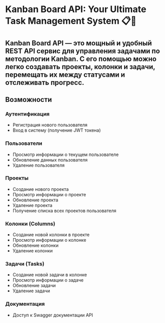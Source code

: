 # Kanban Board API: Your Ultimate Task Management System 📋🚀
## Kanban Board API — это мощный и удобный REST API сервис для управления задачами по методологии Kanban. С его помощью можно легко создавать проекты, колонки и задачи, перемещать их между статусами и отслеживать прогресс.
## Возможности
### Аутентификация
- Регистрация нового пользователя
- Вход в систему (получение JWT токена)
### Пользователи
- Просмотр информации о текущем пользователе
- Обновление данных пользователя
- Удаление пользователя
### Проекты
- Создание нового проекта
- Просмотр информации о проекте
- Обновление проекта
- Удаление проекта
- Получение списка всех проектов пользователя
### Колонки (Columns)
- Создание новой колонки в проекте
- Просмотр информации о колонке
- Обновление колонки
- Удаление колонки
### Задачи (Tasks)
- Создание новой задачи в колонке
- Просмотр информации о задаче
- Обновление задачи
- Удаление задачи
### Документация
- Доступ к Swagger документации API
